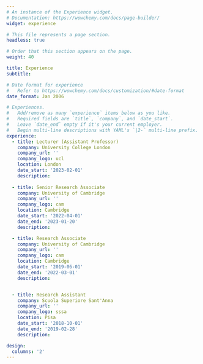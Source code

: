 ```yaml
---
# An instance of the Experience widget.
# Documentation: https://wowchemy.com/docs/page-builder/
widget: experience

# This file represents a page section.
headless: true

# Order that this section appears on the page.
weight: 40

title: Experience
subtitle:

# Date format for experience
#   Refer to https://wowchemy.com/docs/customization/#date-format
date_format: Jan 2006

# Experiences.
#   Add/remove as many `experience` items below as you like.
#   Required fields are `title`, `company`, and `date_start`.
#   Leave `date_end` empty if it's your current employer.
#   Begin multi-line descriptions with YAML's `|2-` multi-line prefix.
experience:
  - title: Lecturer (Assistant Professor)
    company: University College London
    company_url: ''
    company_logo: ucl
    location: London
    date_start: '2023-02-01'
    description:
    
  - title: Senior Research Associate
    company: University of Cambridge
    company_url: ''
    company_logo: cam
    location: Cambridge
    date_start: '2022-04-01'
    date_end: '2023-01-20'
    description: 

  - title: Research Associate
    company: University of Cambridge
    company_url: ''
    company_logo: cam
    location: Cambridge
    date_start: '2019-06-01'
    date_end: '2022-03-01'
    description: 


  - title: Research Assistant
    company: Scuola Superiore Sant'Anna
    company_url: ''
    company_logo: sssa
    location: Pisa
    date_start: '2018-10-01'
    date_end: '2019-02-28'
    description: 

design:
  columns: '2'
---
```

